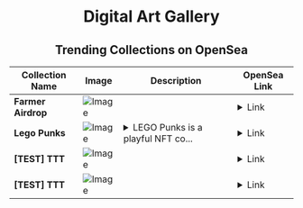 <div align="center">

# Digital Art Gallery

## Trending Collections on OpenSea

| Collection Name                       | Image                                                                                     | Description                       | OpenSea Link                                                                                          |
|---------------------------------------|-------------------------------------------------------------------------------------------|-----------------------------------|--------------------------------------------------------------------------------------------------------|
| **Farmer Airdrop** | ![Image](https://i.seadn.io/s/raw/files/7d25d1f66c7102e52f972612de149073.jpg?w=500&auto=format?w=200&auto=format) |  | <details><summary>Link</summary>[Farmer Airdrop](https://opensea.io/collection/farmer-airdrop-1)</details> |
| **Lego Punks** | ![Image](https://i.seadn.io/s/raw/files/40d50881268959b4a61f23c36cf33d41.gif?w=500&auto=format?w=200&auto=format) | <details><summary>LEGO Punks is a playful NFT co...</summary>LEGO Punks is a playful NFT collection that reimagines the punk aesthetic using iconic LEGO-inspired designs, combining creativity, nostalgia, and rebellious spirit in every piece.</details> | <details><summary>Link</summary>[Lego Punks](https://opensea.io/collection/lego-punks-217)</details> |
| **[TEST] TTT** | ![Image](https://i.seadn.io/gcs/files/f923b5bc0a1e0baaab4f4c4f90d6208b.jpg?w=500&auto=format?w=200&auto=format) |  | <details><summary>Link</summary>[[TEST] TTT](https://opensea.io/collection/test-ttt-2)</details> |
| **[TEST] TTT** | ![Image](https://i.seadn.io/s/raw/files/f6b1085878b9e6e79d8c5b0d97454c9c.webp?w=500&auto=format?w=200&auto=format) |  | <details><summary>Link</summary>[[TEST] TTT](https://opensea.io/collection/test-ttt-1)</details> |

</div>